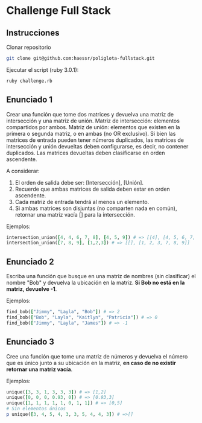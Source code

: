 # Challenge Full Stack

## Instrucciones

Clonar repositorio
```bash
git clone git@github.com:haessr/poliglota-fullstack.git
```

Ejecutar el script (ruby 3.0.1):
```bash
ruby challenge.rb
```
## Enunciado 1

Crear una función que tome dos matrices y devuelva una matriz de intersección y una matriz de unión.
Matriz de intersección: elementos compartidos por ambos.
Matriz de unión: elementos que existen en la primera o segunda matriz, o en ambas (no OR exclusivo).
Si bien las matrices de entrada pueden tener números duplicados, las matrices de intersección y unión devueltas
deben configurarse, es decir, no contener duplicados. Las matrices devueltas deben clasificarse en orden
ascendente.

A considerar:

1. El orden de salida debe ser: [Intersección], [Unión].
1. Recuerde que ambas matrices de salida deben estar en orden ascendente.
1. Cada matriz de entrada tendrá al menos un elemento.
1. Si ambas matrices son disjuntas (no comparten nada en común), retornar una matriz vacía [] para la
intersección.

Ejemplos:

```ruby
intersection_union([4, 4, 6, 7, 8], [4, 5, 9]) # => [[4], [4, 5, 6, 7, 8, 9]]
intersection_union([7, 8, 9], [1,2,3]) # => [[], [1, 2, 3, 7, 8, 9]]
```

## Enunciado 2

Escriba una función que busque en una matriz de nombres (sin clasificar) el nombre "Bob" y devuelva la
ubicación en la matriz. **Si Bob no está en la matriz, devuelve -1**.

Ejemplos:

```ruby
find_bob(["Jimmy", "Layla", "Bob"]) # => 2
find_bob(["Bob", "Layla", "Kaitlyn", "Patricia"]) # => 0
find_bob(["Jimmy", "Layla", "James"]) # => -1
```

## Enunciado 3

Cree una función que tome una matriz de números y devuelva el número que es único junto a su ubicación en
la matriz, **en caso de no existir retornar una matriz vacía**.

Ejemplos:
```ruby
unique([3, 3, 1, 3, 3, 3]) # => [1,2]
unique([0, 0, 0, 0.93, 0]) # => [0.93,3]
unique([1, 1, 1, 1, 1, 0, 1, 1]) # => [0,5]
# Sin elementos únicos
p unique([3, 4, 5, 4, 3, 3, 5, 4, 4, 3]) # =>[]
```
